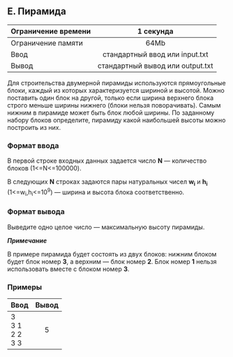 ## E. Пирамида

| Ограничение времени |            1 секунда             |
|---------------------|:--------------------------------:|
| Ограничение памяти  |               64Mb               |
| Ввод                |  стандартный ввод или input.txt  |
| Вывод               | стандартный вывод или output.txt |

Для строительства двумерной пирамиды используются прямоугольные блоки, каждый из которых характеризуется шириной и
высотой. Можно поставить один блок на другой, только если ширина верхнего блока строго меньше ширины нижнего (блоки
нельзя поворачивать).
Самым нижним в пирамиде может быть блок любой ширины. По заданному набору блоков определите, пирамиду какой наибольшей
высоты можно построить из них.

### Формат ввода

В первой строке входных данных задается число **N** — количество блоков (1<=N<=100000).

В следующих **N** строках задаются пары натуральных чисел **w<sub>i</sub>** и **h<sub>i</sub>** (1<=w<sub>i</sub>,h<sub>i</sub><=10<sup>9</sup>) — ширина
и высота блока соответственно.

### Формат вывода

Выведите одно целое число — максимальную высоту пирамиды.

***_Примечание_***

В примере пирамида будет состоять из двух блоков: нижним блоком будет блок номер **3**, а верхним — блок номер **2**. 
Блок номер **1** нельзя использовать вместе с блоком номер **3**.

### Примеры

| Ввод                                                | Вывод |
|-----------------------------------------------------|:-----:|
| 3<br>3 1<br>2 2<br>3 3                              |   5   |



 

               

